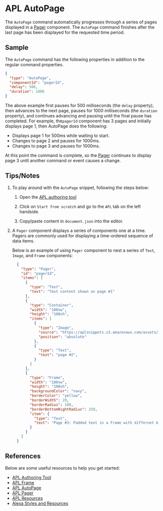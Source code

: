 # APL AutoPage
The `AutoPage` command automatically progresses through a series of pages displayed in a [Pager](https://developer.amazon.com/en-US/docs/alexa/alexa-presentation-language/apl-pager.html) component. The `AutoPage` command finishes after the last page has been displayed for the requested time period.

## Sample
The `AutoPage` command has the following properties in addition to the regular command properties.

```JSON
{
  "type": "AutoPage",
  "componentId": "pagerId",
  "delay": 500,
  "duration": 1000
}
```

The above example first pauses for 500 milliseconds (the `delay` property), then advances to the next page, pauses for 1000 milliseconds (the `duration` property), and continues advancing and pausing until the final pause has completed. For example, the`pagerId` component has 3 pages and initially displays page 1, then AutoPage does the following:

- Displays page 1 for 500ms while waiting to start.
- Changes to page 2 and pauses for 1000ms.
- Changes to page 3 and pauses for 1000ms.

At this point the command is complete, so the [Pager](https://developer.amazon.com/en-US/docs/alexa/alexa-presentation-language/apl-pager.html) continues to display page 3 until another command or event causes a change.

## Tips/Notes

1. To play around with the `AutoPage` snippet, following the steps below:

    1. Open the [APL authoring tool](https://developer.amazon.com/alexa/console/ask/displays)

    1. Click on `Start from scratch` and go to the `APL` tab on the left handside.

    1. Copy/paste content in `document.json` into the editor.

1. A `Pager` component displays a series of components one at a time. Pagers are commonly used for displaying a time-ordered sequence of data items.

    Below is an example of using `Pager` component to nest a series of `Text`, `Image`, and `Frame` components:

    ```JSON
      {
        "type": "Pager",
        "id": "pagerId",
        "items": [
          {
            "type": "Text",
            "text": "Text content shown on page #1"
          },
          {
            "type": "Container",
            "width": "100vw",
            "height": "100vh",
            "items": [
              {
                "type": "Image",
                "source": "https://aplsnippets.s3.amazonaws.com/assets/images/dog01_1200.jpg",
                "position": "absolute"
              },
              {
                "type": "Text",
                "text": "page #2",
              }
            ]
          },
          {
            "type": "Frame",
            "width": "100vw",
            "height": "100vh",
            "backgroundColor": "navy",
            "borderColor": "yellow",
            "borderWidth": 20,
            "borderRadius": 100,
            "borderBottomRightRadius": 250,
            "item": {
              "type": "Text",
              "text": "Page #3: Padded text in a frame with differnet border radii",
            }
          }
        ]
      }
    ```

## References
Below are some useful resources to help you get started:

- [APL Authoring Tool](https://developer.amazon.com/en-US/docs/alexa/alexa-presentation-language/apl-authoring-tool.html)
- [APL Frame](https://developer.amazon.com/en-US/docs/alexa/alexa-presentation-language/apl-frame.html)
- [APL AutoPage](https://developer.amazon.com/en-US/docs/alexa/alexa-presentation-language/apl-standard-commands.html#autopage-command)
- [APL Pager](https://developer.amazon.com/en-US/docs/alexa/alexa-presentation-language/apl-pager.html)
- [APL Resources](https://developer.amazon.com/en-US/docs/alexa/alexa-presentation-language/apl-resources.html)
- [Alexa Styles and Resources](https://developer.amazon.com/en-US/docs/alexa/alexa-presentation-language/apl-alexa-styles-package.html)